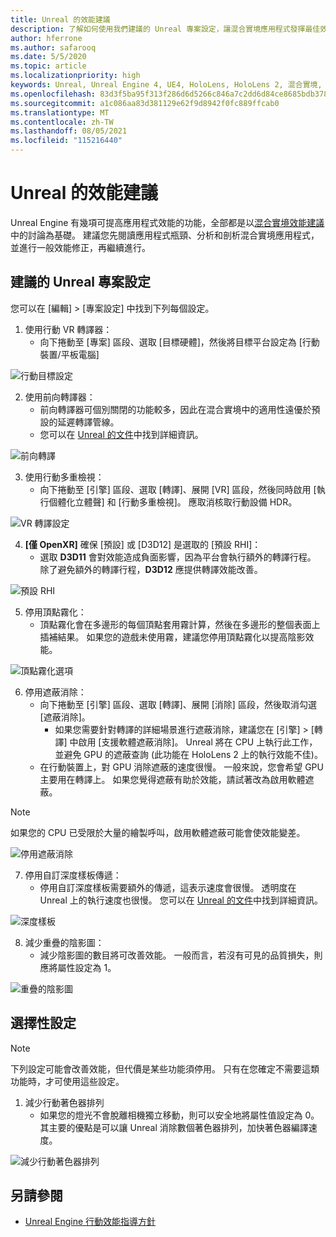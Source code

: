 ```yaml
---
title: Unreal 的效能建議
description: 了解如何使用我們建議的 Unreal 專案設定，讓混合實境應用程式發揮最佳效能。
author: hferrone
ms.author: safarooq
ms.date: 5/5/2020
ms.topic: article
ms.localizationpriority: high
keywords: Unreal, Unreal Engine 4, UE4, HoloLens, HoloLens 2, 混合實境, 效能, 最佳化, 設定, 文件
ms.openlocfilehash: 83d3f5ba95f313f286d6d5266c846a7c2dd6d84ce8685bdb3783fa5109645eb5
ms.sourcegitcommit: a1c086aa83d381129e62f9d8942f0fc889ffcab0
ms.translationtype: MT
ms.contentlocale: zh-TW
ms.lasthandoff: 08/05/2021
ms.locfileid: "115216440"
---
```

# <a name="performance-recommendations-for-unreal"></a>Unreal 的效能建議

Unreal Engine 有幾項可提高應用程式效能的功能，全部都是以[混合實境效能建議](../platform-capabilities-and-apis/understanding-performance-for-mixed-reality.md)中的討論為基礎。 建議您先閱讀應用程式瓶頸、分析和剖析混合實境應用程式，並進行一般效能修正，再繼續進行。

## <a name="recommended-unreal-project-settings"></a>建議的 Unreal 專案設定

您可以在 [編輯] > [專案設定] 中找到下列每個設定。

1. 使用行動 VR 轉譯器：
    * 向下捲動至 [專案] 區段、選取 [目標硬體]，然後將目標平台設定為 [行動裝置/平板電腦]

![行動目標設定](images/unreal/performance-recommendations-img-01.png)

2. 使用前向轉譯器： 
    * 前向轉譯器可個別關閉的功能較多，因此在混合實境中的適用性遠優於預設的延遲轉譯管線。 
    * 您可以在 [Unreal 的文件](https://docs.unrealengine.com/Platforms/VR/DevelopVR/VRPerformance/index.html)中找到詳細資訊。

![前向轉譯](images/unreal/performance-recommendations-img-04.png)

3. 使用行動多重檢視：
    * 向下捲動至 [引擎] 區段、選取 [轉譯]、展開 [VR] 區段，然後同時啟用 [執行個體化立體聲] 和 [行動多重檢視]。 應取消核取行動設備 HDR。

![VR 轉譯設定](images/unreal/performance-recommendations-img-03.png)

4. **[僅 OpenXR]** 確保 [預設] 或 [D3D12] 是選取的 [預設 RHI]：
    * 選取 **D3D11** 會對效能造成負面影響，因為平台會執行額外的轉譯行程。 除了避免額外的轉譯行程，**D3D12** 應提供轉譯效能改善。

![預設 RHI](images/unreal/performance-recommendations-img-09.png)

5. 停用頂點霧化： 
    * 頂點霧化會在多邊形的每個頂點套用霧計算，然後在多邊形的整個表面上插補結果。 如果您的遊戲未使用霧，建議您停用頂點霧化以提高陰影效能。

![頂點霧化選項](images/unreal/performance-recommendations-img-05.png)

6. 停用遮蔽消除：
    * 向下捲動至 [引擎] 區段、選取 [轉譯]、展開 [消除] 區段，然後取消勾選 [遮蔽消除]。
        + 如果您需要針對轉譯的詳細場景進行遮蔽消除，建議您在 [引擎] > [轉譯] 中啟用 [支援軟體遮蔽消除]。 Unreal 將在 CPU 上執行此工作，並避免 GPU 的遮蔽查詢 (此功能在 HoloLens 2 上的執行效能不佳)。
    * 在行動裝置上，對 GPU 消除遮蔽的速度很慢。 一般來說，您會希望 GPU 主要用在轉譯上。 如果您覺得遮蔽有助於效能，請試著改為啟用軟體遮蔽。 

> [!NOTE]
> 如果您的 CPU 已受限於大量的繪製呼叫，啟用軟體遮蔽可能會使效能變差。

![停用遮蔽消除](images/unreal/performance-recommendations-img-02.png)

7. 停用自訂深度樣板傳遞：
    * 停用自訂深度樣板需要額外的傳遞，這表示速度會很慢。 透明度在 Unreal 上的執行速度也很慢。 您可以在 [Unreal 的文件](https://docs.unrealengine.com/Engine/Performance/Guidelines/index.html)中找到詳細資訊。

![深度樣板](images/unreal/performance-recommendations-img-06.png)

8. 減少重疊的陰影圖： 
    * 減少陰影圖的數目將可改善效能。 一般而言，若沒有可見的品質損失，則應將屬性設定為 1。 

![重疊的陰影圖](images/unreal/performance-recommendations-img-07.png)

## <a name="optional-settings"></a>選擇性設定

> [!NOTE]
> 下列設定可能會改善效能，但代價是某些功能須停用。 只有在您確定不需要這類功能時，才可使用這些設定。

1. 減少行動著色器排列
    * 如果您的燈光不會脫離相機獨立移動，則可以安全地將屬性值設定為 0。 其主要的優點是可以讓 Unreal 消除數個著色器排列，加快著色器編譯速度。

![減少行動著色器排列](images/unreal/performance-recommendations-img-08.png)

## <a name="see-also"></a>另請參閱

* [Unreal Engine 行動效能指導方針]( https://docs.unrealengine.com/Platforms/Mobile/Performance/index.html)